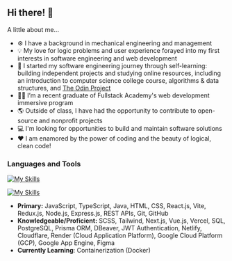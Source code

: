 ## Hi there! 👋

A little about me...

- ⚙ I have a background in mechanical engineering and management
- 💡 My love for logic problems and user experience forayed into my first interests in software engineering and web development
- 🌱 I started my software engineering journey through self-learning: building independent projects and studying online resources, including an introduction to computer science college course, algorithms & data structures, and [The Odin Project](https://www.theodinproject.com/)
- 👩‍🎓 I’m a recent graduate of Fullstack Academy's web development immersive program
- 🌎 Outside of class, I have had the opportunity to contribute to open-source and nonprofit projects
- 💻 I'm looking for opportunities to build and maintain software solutions
- ❤ I am enamored by the power of coding and the beauty of logical, clean code!

### Languages and Tools

[![My Skills](https://skillicons.dev/icons?i=html,css,js,react,git,github)](https://skillicons.dev)

[![My Skills](https://skillicons.dev/icons?i=ts,nodejs,gcp,netlify,figma,python,java)](https://skillicons.dev)

- **Primary:** JavaScript, TypeScript, Java, HTML, CSS, React.js, Vite, Redux.js, Node.js, Express.js, REST APIs, Git, GitHub
- **Knowledgeable/Proficient:** SCSS, Tailwind, Next.js, Vue.js, Vercel, SQL, PostgreSQL, Prisma ORM, DBeaver, JWT Authentication, Netlify, Cloudflare, Render (Cloud Application Platform), Google Cloud Platform (GCP), Google App Engine, Figma
- **Currently Learning**: Containerization (Docker)
